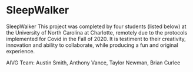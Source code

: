 # SleepWalker
SleepWalker
This project was completed by four students (listed below) at the University of North Carolina at Charlotte, remotely due to the protocols implemented for Covid in the Fall of 2020. It is testiment to their creativity, innovation and ability to collaborate, while producing a fun and original experience. 

AIVG Team:
Austin Smith,
Anthony Vance,
Taylor Newman,
Brian Curlee
